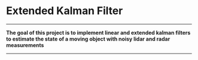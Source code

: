 # **Extended Kalman Filter**

---

**The goal of this project is to implement linear and extended kalman filters to estimate the state of a moving object with noisy lidar and radar measurements**

---
